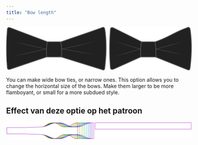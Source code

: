 ```yaml
---
title: "Bow length"
---
```


![Bow length](bowlength.svg)

You can make wide bow ties, or narrow ones. This option allows you to change the horizontal size of the bows. Make them larger to be more flamboyant, or small for a more subdued style.

## Effect van deze optie op het patroon

![This image shows the effect of this option by superimposing several variants that have a different value for this option](benjamin_bowlength_sample.svg "Effect of this option on the pattern")
